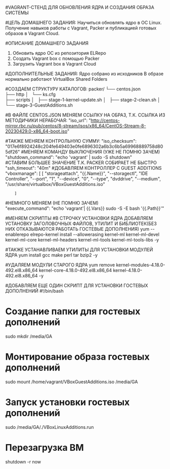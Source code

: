 #VAGRANT-СТЕНД ДЛЯ ОБНОВЛЕНИЯ ЯДРА И СОЗДАНИЯ ОБРАЗА СИСТЕМЫ

#ЦЕЛЬ ДОМАШНЕГО ЗАДАНИЯ:
Научиться обновлять ядро в ОС Linux. Получение навыков работы с Vagrant, Packer и публикацией готовых образов в Vagrant Cloud. 

#ОПИСАНИЕ ДОМАШНЕГО ЗАДАНИЯ
1) Обновить ядро ОС из репозитория ELRepo
2) Создать Vagrant box c помощью Packer
3) Загрузить Vagrant box в Vagrant Cloud

#ДОПОЛНИТЕЛЬНЫЕ ЗАДАНИЯ:
Ядро собрано из исходников
В образе нормально работают VirtualBox Shared Folders

#СОЗДАЕМ СТРУКТУРУ КАТАЛОГОВ:
packer/
    └── centos.json                     
├── http
│   └── ks.cfg                         
├── scripts
│   ├── stage-1-kernel-update.sh
│   ├── stage-2-clean.sh
│   └── stage-3-GuestAdditions.sh

#В ФАЙЛЕ CENTOS.JSON МЕНЯЕМ ССЫЛКУ НА ОБРАЗ, Т.К. ССЫЛКА ИЗ МЕТОДИЧИКИ НЕРАБОЧАЯ:
"iso_url": "http://centos-mirror.rbc.ru/pub/centos/8-stream/isos/x86_64/CentOS-Stream-8-20230429.0-x86_64-boot.iso"

#ТАКЖЕ МЕНЯЕМ КОНТРОЛЬНУЮ СУММУ:
"iso_checksum": "017e6f8924248c204fe649403e0fe6896302a6b3c6b5a69968889758d805df26"
#МЕНЯЕМ КОМАНДУ ВЫКЛЮЧЕНИЯ (УЖЕ НЕ ПОМНЮ ЗАЧЕМ)
"shutdown_command": "echo 'vagrant' | sudo -S shutdown"     
#СТАВИМ БОЛЬШЕЕ ЗНАЧЕНИЕ Т.К. PACKER СОБИРАЕТ НЕ БЫСТРО
"ssh_timeout": "40m"
#ДОБАВЛЯЕМ КОНТРОЛЛЕР С GUEST ADDITIONS
"vboxmanage": [
       [
          "storageattach",
          "{{.Name}}",
          "--storagectl",
          "IDE Controller",
          "--port",
          "1",
          "--device",
          "0",
          "--type",
          "dvddrive",
          "--medium",
          "/usr/share/virtualbox/VBoxGuestAdditions.iso"

        ]   
#НЕМНОГО МЕНЯЕМ (НЕ ПОМНЮ ЗАЧЕМ)        
"execute_command": "echo 'vagrant'| {{.Vars}} sudo -S -E bash '{{.Path}}'"        
            
#МЕНЯЕМ СКРИПТЫ 
#В СТРОЧКУ УСТАНОВКИ ЯДРА ДОБАВЛЯЕМ УСТАНОВКУ ЗАГОЛОВОЧНЫХ ФАЙЛОВ, УТИЛИТ И БИБЛИОТЕК(БЕЗ НИХ ОТКАЗЫВАЮТСЯ РАБОТАТЬ ГОСТЕВЫЕ ДОПОЛНЕНИЯ)
yum --enablerepo elrepo-kernel install --allowerasing kernel-ml kernel-ml-devel kernel-ml-core kernel-ml-headers kernel-ml-tools kernel-ml-tools-libs -y

#ТАКЖЕ УСТАНАВЛИВАЕМ УТИЛИТЫ ДЛЯ УСТАНОВКИ МОДУЛЕЙ ЯДРА 
yum install gcc make perl tar bzip2 -y

#УДАЛЯЕМ МОДУЛИ СТАРОГО ЯДРА
yum remove kernel-modules-4.18.0-492.el8.x86_64 kernel-core-4.18.0-492.el8.x86_64 kernel-4.18.0-492.el8.x86_64 -y

#ДОБАВЛЯЕМ ЕЩЕ ОДИН СКРИПТ ДЛЯ УСТАНОВКИ ГОСТЕВЫХ ДОПОЛНЕНИЙ
#!/bin/bash
# Создание папки для гостевых дополнений
sudo mkdir /media/GA
# Монтирование образа гостевых дополнений
sudo mount /home/vagrant/VBoxGuestAdditions.iso /media/GA
# Запуск установки гостевых дополнений
sudo /media/GA/./VBoxLinuxAdditions.run
# Перезагрузка ВМ
shutdown -r now
